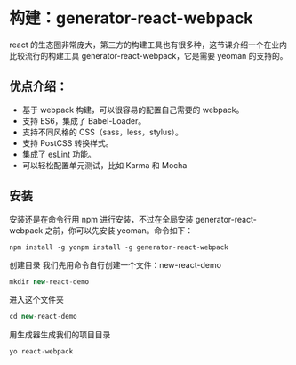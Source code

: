 # 构建：generator-react-webpack

react 的生态圈非常庞大，第三方的构建工具也有很多种，这节课介绍一个在业内比较流行的构建工具 generator-react-webpack，它是需要 yeoman 的支持的。

## 优点介绍：

- 基于 webpack 构建，可以很容易的配置自己需要的 webpack。
- 支持 ES6，集成了 Babel-Loader。
- 支持不同风格的 CSS（sass，less，stylus）。
- 支持 PostCSS 转换样式。
- 集成了 esLint 功能。
- 可以轻松配置单元测试，比如 Karma 和 Mocha

## 安装

安装还是在命令行用 npm 进行安装，不过在全局安装 generator-react-webpack 之前，你可以先安装 yeoman。命令如下：

```shell
npm install -g yonpm install -g generator-react-webpack
```

创建目录
我们先用命令自行创建一个文件：new-react-demo

```js
mkdir new-react-demo
```

进入这个文件夹

```js
cd new-react-demo
```

用生成器生成我们的项目目录

```js
yo react-webpack
```
